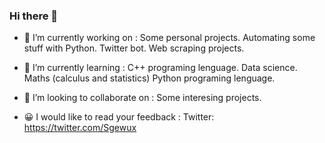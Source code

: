 ### Hi there 👋

- 🔭 I’m currently working on :
	Some personal projects.
	Automating some stuff with Python.
	Twitter bot.
	Web scraping projects.
	
- 🌱 I’m currently learning :
	C++ programing lenguage.
	Data science.
	Maths (calculus and statistics)
	Python programing lenguage.
	
- 👯 I’m looking to collaborate on  :
	Some interesing projects.
	
- 😀 I would like to read your feedback :
	Twitter: https://twitter.com/Sgewux

